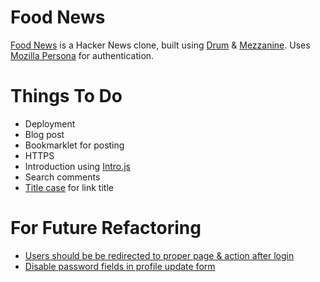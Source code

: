 Food News
=========

[Food News](http://food.hypertexthero.com) is a Hacker News clone, built using [Drum](http://drum.jupo.org/) & [Mezzanine](http://http://mezzanine.jupo.org/). Uses [Mozilla Persona](https://persona.org) for authentication.

Things To Do
==========

- Deployment
- Blog post
- Bookmarklet for posting
- HTTPS
- Introduction using [Intro.js](http://usablica.github.io/intro.js/)
- Search comments
- [Title case](https://pypi.python.org/pypi/titlecase/0.4) for link title


For Future Refactoring
======================

- [Users should be be redirected to proper page & action after login](https://github.com/mozilla/django-browserid/issues/205)
- [Disable password fields in profile update form](http://stackoverflow.com/a/12648124/412329)